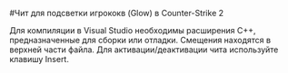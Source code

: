 #Чит для подсветки игрококв (Glow) в Counter-Strike 2

Для компиляции в Visual Studio необходимы расширения C++, предназначенные для сборки или отладки. Смещения находятся в верхней части файла. Для активации/деактивации чита используйте клавишу Insert.
